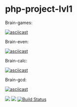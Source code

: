 # php-project-lvl1

Brain-games:

[![asciicast](https://asciinema.org/a/256151.svg)](https://asciinema.org/a/256151)

Brain-even:

[![asciicast](https://asciinema.org/a/256141.svg)](https://asciinema.org/a/256141)

Brain-calc:

[![asciicast](https://asciinema.org/a/256297.svg)](https://asciinema.org/a/256297)

Brain-gcd:

[![asciicast](https://asciinema.org/a/256324.svg)](https://asciinema.org/a/256324)

<a href="https://codeclimate.com/github/aspov/php-project-lvl1/maintainability"><img src="https://api.codeclimate.com/v1/badges/355b3ce8cdf6ae9f2646/maintainability" /></a>
<a href="https://codeclimate.com/github/aspov/php-project-lvl1/test_coverage"><img src="https://api.codeclimate.com/v1/badges/355b3ce8cdf6ae9f2646/test_coverage" /></a>
[![Build Status](https://travis-ci.org/aspov/php-project-lvl1.svg?branch=master)](https://travis-ci.org/aspov/php-project-lvl1)
